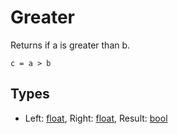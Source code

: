 
# Greater

Returns if a is greater than b.

```
c = a > b
```

## Types

- Left: [float](/MdDocs/Types/Float.md), Right: [float](/MdDocs/Types/Float.md), Result: [bool](/MdDocs/Types/Bool.md)


